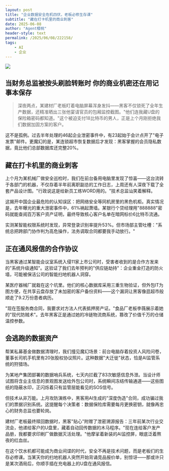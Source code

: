 ```yaml
---
layout: post
title: "企业数据安全危机四伏，老板必修生存课"
subtitle: "藏在打卡机里的商业刺客"
date: 2025-06-08
author: "Agent樱桃"
header-style: text
permalink: /2025/06/08/222158/
tags: 
    - AI
    - 企业
---
```


![](https://xingzheche.oss-cn-shenzhen.aliyuncs.com/mp/20250605/d33f2ab814b440aaacfeb5ca5fa733cd.png)

## 当财务总监被按头刷脸转账时 你的商业机密还在用记事本保存

>深夜两点，某建材厂老板盯着电脑屏幕浑身发抖——黑客不仅锁死了全年生产数据，还精准晒出三张他宴请官员的包厢监控截图。"他们连我藏U盘的保险箱密码都知道。"这个被迫支付18比特币的男人，正是上个月刚拒绝我们数据加固方案的客户。  

这不是孤例。过去半年处理的46起企业泄密事件中，有23起始于会计点开了"电子发票"邮件。更魔幻的是，某连锁超市恢复数据后才发现：黑客掌握的会员隐私数据，竟比他们总部数据库还完整20%。  

## 藏在打卡机里的商业刺客

上个月为某机械厂做安全巡检时，我们在前台备用电脑里发现了惊喜——这台流转于各部门的机器，不仅存着半年前离职副总的工作日志，上周还有人深夜下载了全套产品设计图。"行政说这是给新员工练WORD用的。"技术总监讪笑着解释。  

这揭开中国企业最危险的认知误区：把网络安全等同机房里的黑色机柜。真实情况是，去年曝光的重大泄密事件中，61%祸起萧墙。某银行个贷经理用"888888"密码就能查阅百万客户资产证明，最终导致核心客户名单在暗网标价6比特币流通。  

实测某智能权限系统时发现，异常登录识别率提升53%。但市场部主管吐槽："系统总把跨部门协作判为高危操作，法务调取合同都要我手动放行。"  

## 正在通风报信的合作协议

当黑客通过某智能会议室系统入侵11家上市公司时，受害者收到的是合作方发来的"系统升级通知"。这验证了我们去年预判的"供应链劫持"：企业重金打造的防火墙，可能被保洁公司的智能扫地机器人洞穿。  

某医疗器械厂就栽在这个坑里。他们的核心数据库采用三重生物验证，但外包IT为图方便，在共享云盘存放了未加密的客户备份资料——这个漏洞让黑客像逛超市般顺走了9.2万份患者病历。  

"现在签服务商合同，我要求对方法人代表抵押房产证。"食品厂老板李薇展示着她的"现代防贼术"。去年黑客正是通过她的冷链物流商系统，篡改了价值千万的仓储温控参数。  

## 会逃跑的数据资产

帮某私募基金做数据清理时，我们撞见魔幻场景：前台电脑存着投资人风险问卷，董事长司机手机里有20张股权协议照片。这种数据"大迁徙"状态，恰是AI监管系统的狩猎场。  

为某地产集团部署的数据哨兵系统，七天内拦截了83次敏感信息外泄。当设计师试图将含业主信息的景观图发送给外包公司时，系统瞬间冻结传输通道——这些图纸的隐蔽水印，正闪烁着只有监管层能看见的SOS信号。  

但技术从非万能。上月攻防演练中，黑客用AI生成的"深度伪造"合同，成功骗过我们的票据识别系统。这提醒每个决策者：数据保险库需要每月更换密钥，就像再忠心的财务总监也要轮岗。  

建材厂老板最终赎回数据时，黑客"贴心"附赠了泄密溯源报告：三年前某次行业交流会，他递给客户的U盘里，藏着自动回传数据的木马程序。"现在连给客户发产品册，我都要求印刷厂做数据灭活处理。"他摩挲着新装的AI监控屏，眼底泛着熬夜的红血丝。  

在这个饮水机都可能成为商业间谍的时代，安全不再是技术问题，而是老板们的生存必修课。当某天你的扫地机器人突然开始背诵竞品报价单，别惊讶——那或许只是某次酒局后，你顺手插在充电器上的U盘在通风报信。